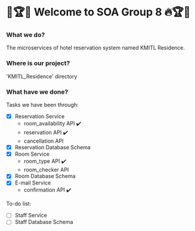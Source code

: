 # :star2::trophy::fire: Welcome to SOA Group 8 :fire::trophy::star2:


### What we do?
The microservices of hotel reservation system named KMITL Residence.


### Where is our project?
'KMITL_Residence' directory


### What have we done?
Tasks we have been through:
- [x] Reservation Service
  - room_availability API :heavy_check_mark:
  - reservation API :heavy_check_mark:
  - cancellation API
- [x] Reservation Database Schema
- [x] Room Service
  - room_type API :heavy_check_mark:
  - room_checker API
- [x] Room Database Schema
- [x] E-mail Service
  - confirmation API :heavy_check_mark:

To-do list:
- [ ] Staff Service
- [ ] Staff Database Schema

